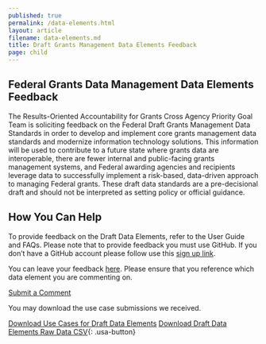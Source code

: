 ```yaml
---
published: true
permalink: /data-elements.html
layout: article
filename: data-elements.md
title: Draft Grants Management Data Elements Feedback 
page: child
---
```


## Federal Grants Data Management Data Elements Feedback 

The Results-Oriented Accountability for Grants Cross Agency Priority Goal Team is soliciting feedback on the Federal Draft Grants Management Data Standards in order to develop and implement core grants management data standards and modernize information technology solutions. This information will be used to contribute to a future state where grants data are interoperable, there are fewer internal and public-facing grants management systems, and Federal awarding agencies and recipients leverage data to successfully implement a risk-based, data-driven approach to managing Federal grants. These draft data standards are a pre-decisional draft and should not be interpreted as setting policy or official guidance. 

## How You Can Help 

To provide feedback on the Draft Data Elements, refer to the User Guide and FAQs. Please note that to provide feedback you must use GitHub. If you don’t have a GitHub account please follow use this [sign up link](https://github.com/). 

You can leave your feedback [here](https://github.com/OFFM-MCAB/grantsfeedback/issues/new/choose).  Please ensure that you reference which data element you are commenting on.

<a class="usa-button usa-button-secondary" target="_blank" href="https://github.com/OFFM-MCAB/grantsfeedback/issues/new" onclick="ga('send', 'event', 'Viewed on Github', 'Clicked View on Github from inside site');">Submit a Comment</a>

<script type="text/javascript">

$(document).ready(function() {
    init_table({
     csv_path: '../data/GRM-Data-View-For-Public-Comment-1.csv',
     element: 'table-container',
    });
} );
</script>

<div id="table-container"></div>

You may download the use case submissions we received. 

[Download Use Cases for Draft Data Elements](/data/userguide.pdf) [Download Draft Data Elements Raw Data CSV](/data/GRM-Data-View-For-Public-Comment-1.csv){: .usa-button}




